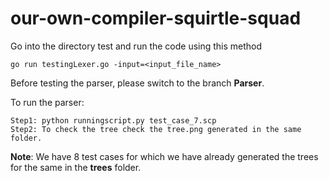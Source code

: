 # our-own-compiler-squirtle-squad

Go into the directory test and run the code using this method

```
go run testingLexer.go -input=<input_file_name>
```

Before testing the parser, please switch to the branch **Parser**. 

To run the parser:

```
Step1: python runningscript.py test_case_7.scp
Step2: To check the tree check the tree.png generated in the same folder.
```
**Note**: We have 8 test cases for which we have already generated the trees for the same in the **trees** folder. 